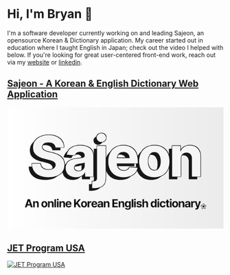 # Hi, I'm Bryan 👋

I'm a software developer currently working on and leading Sajeon, an opensource Korean & Dictionary application. My career started out in education where I taught English in Japan; check out the video I helped with below. If you're looking for great user-centered front-end work, reach out via my [website](https://bryan-aument.surge.sh) or [linkedin](https://www.linkedin.com/in/bryanaument/).

## [Sajeon - A Korean & English Dictionary Web Application](https://www.sajeon.org)
[![Sajeon](/sajeon.png)](http://www.sajeon.org)



## [JET Program USA](https://jetprogramusa.org)
[![JET Program USA](https://i.ytimg.com/vi/dRjTHcz0JQw/hq720.jpg?sqp=-oaymwEXCNAFEJQDSFryq4qpAwkIARUAAIhCGAE=&rs=AOn4CLA5IHQ5I0yeRZJR_sLJDDhRskVStg)](https://www.youtube.com/watch?v=dRjTHcz0JQw)


<!--
**BryanAM/BryanAM** is a ✨ _special_ ✨ repository because its `README.md` (this file) appears on your GitHub profile.

Here are some ideas to get you started:

- 🔭 I’m currently working on ...
- 🌱 I’m currently learning ...
- 👯 I’m looking to collaborate on ...
- 🤔 I’m looking for help with ...
- 💬 Ask me about ...
- 📫 How to reach me: ...
- 😄 Pronouns: ...
- ⚡ Fun fact: ...
-->
